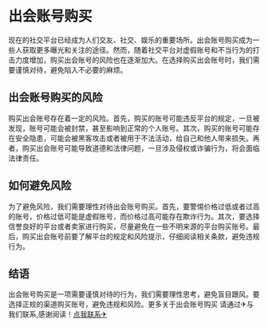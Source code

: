 # 出会账号购买

现在的社交平台已经成为人们交友、社交、娱乐的重要场所。出会账号购买成为一些人获取更多曝光和关注的途径。然而，随着社交平台对虚假账号和不当行为的打击力度增加，购买出会账号的风险也在逐渐加大。在选择购买出会账号时，我们需要谨慎对待，避免陷入不必要的麻烦。

## 出会账号购买的风险

购买出会账号存在着一定的风险。首先，购买的账号可能违反平台的规定，一旦被发现，账号可能会被封禁，甚至影响到正常的个人账号。其次，购买的账号可能存在安全隐患，可能会被黑客攻击或者被用于不法活动，给自己和他人带来损失。再者，购买出会账号可能导致道德和法律问题，一旦涉及侵权或诈骗行为，将会面临法律责任。

## 如何避免风险

为了避免风险，我们需要理性对待出会账号购买。首先，要警惕价格过低或者过高的账号，价格过低可能是虚假账号，而价格过高可能存在欺诈行为。其次，要选择信誉良好的平台或者卖家进行购买，尽量避免在一些不明来源的平台购买账号。最后，购买出会账号前要了解平台的规定和风险提示，仔细阅读相关条款，避免违规行为。

## 结语

出会账号购买是一项需要谨慎对待的行为，我们需要理性思考，避免盲目跟风。要选择正规的渠道购买账号，避免违规和风险。更多关于出会账号购买 请通过✈与我们联系,感谢阅读！[点我联系✈](https://www.G208.com)